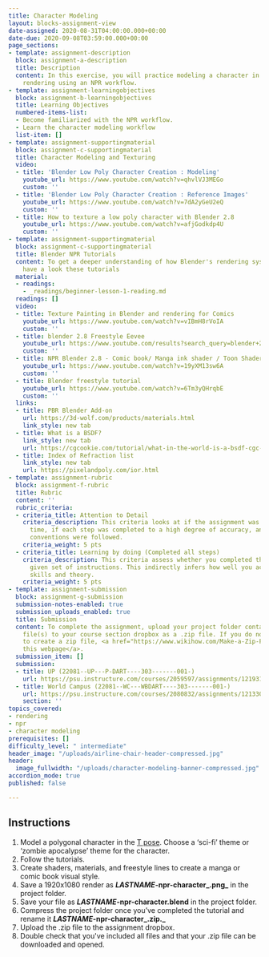 ```yaml
---
title: Character Modeling
layout: blocks-assignment-view
date-assigned: 2020-08-31T04:00:00.000+00:00
date-due: 2020-09-08T03:59:00.000+00:00
page_sections:
- template: assignment-description
  block: assignment-a-description
  title: Description
  content: In this exercise, you will practice modeling a character in a T-pose and
    rendering using an NPR workflow.
- template: assignment-learningobjectives
  block: assignment-b-learningobjectives
  title: Learning Objectives
  numbered-items-list:
  - Become familiarized with the NPR workflow.
  - Learn the character modeling workflow
  list-item: []
- template: assignment-supportingmaterial
  block: assignment-c-supportingmaterial
  title: Character Modeling and Texturing
  video:
  - title: 'Blender Low Poly Character Creation : Modeling'
    youtube_url: https://www.youtube.com/watch?v=qhvlVJ3MEGo
    custom: ''
  - title: 'Blender Low Poly Character Creation : Reference Images'
    youtube_url: https://www.youtube.com/watch?v=7dA2yGeU2eQ
    custom: ''
  - title: How to texture a low poly character with Blender 2.8
    youtube_url: https://www.youtube.com/watch?v=afjGodkdp4U
    custom: ''
- template: assignment-supportingmaterial
  block: assignment-c-supportingmaterial
  title: Blender NPR Tutorials
  content: To get a deeper understanding of how Blender's rendering system works,
    have a look these tutorials
  material:
  - readings:
    - _readings/beginner-lesson-1-reading.md
  readings: []
  video:
  - title: Texture Painting in Blender and rendering for Comics
    youtube_url: https://www.youtube.com/watch?v=vIBmH8rVoIA
    custom: ''
  - title: blender 2.8 Freestyle Eevee
    youtube_url: https://www.youtube.com/results?search_query=blender+2.8+freestyle+eevee
    custom: ''
  - title: NPR Blender 2.8 - Comic book/ Manga ink shader / Toon Shader
    youtube_url: https://www.youtube.com/watch?v=19yXM13sw6A
    custom: ''
  - title: Blender freestyle tutorial
    youtube_url: https://www.youtube.com/watch?v=6Tm3yQHrqbE
    custom: ''
  links:
  - title: PBR Blender Add-on
    url: https://3d-wolf.com/products/materials.html
    link_style: new tab
  - title: What is a BSDF?
    link_style: new tab
    url: https://cgcookie.com/tutorial/what-in-the-world-is-a-bsdf-cgc-weekly-16
  - title: Index of Refraction list
    link_style: new tab
    url: https://pixelandpoly.com/ior.html
- template: assignment-rubric
  block: assignment-f-rubric
  title: Rubric
  content: ''
  rubric_criteria:
  - criteria_title: Attention to Detail
    criteria_description: This criteria looks at if the assignment was submitted on
      time, if each step was completed to a high degree of accuracy, and if file naming
      conventions were followed.
    criteria_weight: 5 pts
  - criteria_title: Learning by doing (Completed all steps)
    criteria_description: This criteria assess whether you completed the assignment's
      given set of instructions. This indirectly infers how well you acquired foundational
      skills and theory.
    criteria_weight: 5 pts
- template: assignment-submission
  block: assignment-g-submission
  submission-notes-enabled: true
  submission_uploads_enabled: true
  title: Submission
  content: To complete the assignment, upload your project folder containing your
    file(s) to your course section dropbox as a .zip file. If you do not know how
    to create a zip file, <a href="https://www.wikihow.com/Make-a-Zip-File" title="">see
    this webpage</a>.
  submission_item: []
  submission:
  - title: UP (22081--UP---P-DART----303-------001-)
    url: https://psu.instructure.com/courses/2059597/assignments/12193174
  - title: World Campus (22081--WC---WBDART----303-------001-)
    url: https://psu.instructure.com/courses/2080832/assignments/12133052
    section: ''
topics_covered:
- rendering
- npr
- character modeling
prerequisites: []
difficulty_level: " intermediate"
header_image: "/uploads/airline-chair-header-compressed.jpg"
header:
  image_fullwidth: "/uploads/character-modeling-banner-compressed.jpg"
accordion_mode: true
published: false

---
```

## Instructions

1. Model a polygonal character in the [T pose](https://www.animatorisland.com/the-t-pose-all-about-the-mighty-blueprint/?v=7516fd43adaa). Choose a ‘sci-fi’ theme or ‘zombie apocalypse’ theme for the character.
2. Follow the tutorials.
3. Create shaders, materials, and freestyle lines to create a manga or comic book visual style.
4. Save a 1920x1080 render as **_LASTNAME_-npr-character_.png_** in the project folder.
5. Save your file as **_LASTNAME_-npr-character.blend** in the project folder.
6. Compress the project folder once you’ve completed the tutorial and rename it **_LASTNAME_-npr-character_.zip._**
7. Upload the .zip file to the assignment dropbox.
8. Double check that you've included all files and that your .zip file can be downloaded and opened.